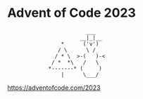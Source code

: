 # Advent of Code 2023

```
                         ___
                       __|_|__
                 *      ('v')
                / \      \ /
               / * \  >-(   )-<
              / *  *\   /   \
             *-------* (     )
                 |      \___/
```

https://adventofcode.com/2023
